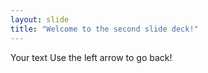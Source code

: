 ```yaml
---
layout: slide
title: "Welcome to the second slide deck!"
---
```

Your text
Use the left arrow to go back!
